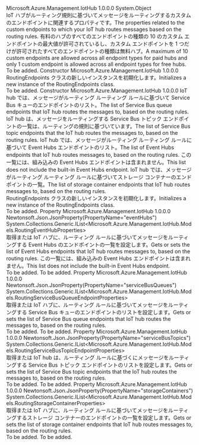 <Type Name="RoutingEndpoints" FullName="Microsoft.Azure.Management.IotHub.Models.RoutingEndpoints">
  <TypeSignature Language="C#" Value="public class RoutingEndpoints" />
  <TypeSignature Language="ILAsm" Value=".class public auto ansi beforefieldinit RoutingEndpoints extends System.Object" />
  <TypeSignature Language="DocId" Value="T:Microsoft.Azure.Management.IotHub.Models.RoutingEndpoints" />
  <TypeSignature Language="VB.NET" Value="Public Class RoutingEndpoints" />
  <TypeSignature Language="F#" Value="type RoutingEndpoints = class" />
  <AssemblyInfo>
    <AssemblyName>Microsoft.Azure.Management.IotHub</AssemblyName>
    <AssemblyVersion>1.0.0.0</AssemblyVersion>
  </AssemblyInfo>
  <Base>
    <BaseTypeName>System.Object</BaseTypeName>
  </Base>
  <Interfaces />
  <Docs>
    <summary>
            <span data-ttu-id="394ab-101">IoT ハブがルーティング規則に基づいてメッセージをルーティングするカスタムのエンドポイントに関連するプロパティです。</span><span class="sxs-lookup"><span data-stu-id="394ab-101">The properties related to the custom endpoints to which your IoT hub routes messages based on the routing rules.</span></span> <span data-ttu-id="394ab-102">有料のハブのすべてのエンドポイントの種類の 10 のカスタム エンドポイントの最大値が許可されているし、カスタム エンドポイントを 1 つだけが許可されたすべてのエンドポイントの種類は無料ハブ。</span><span class="sxs-lookup"><span data-stu-id="394ab-102">A maximum of 10 custom endpoints are allowed across all endpoint types for paid hubs and only 1 custom endpoint is allowed across all endpoint types for free hubs.</span></span>
            </summary>
    <remarks>To be added.</remarks>
  </Docs>
  <Members>
    <Member MemberName=".ctor">
      <MemberSignature Language="C#" Value="public RoutingEndpoints ();" />
      <MemberSignature Language="ILAsm" Value=".method public hidebysig specialname rtspecialname instance void .ctor() cil managed" />
      <MemberSignature Language="DocId" Value="M:Microsoft.Azure.Management.IotHub.Models.RoutingEndpoints.#ctor" />
      <MemberSignature Language="VB.NET" Value="Public Sub New ()" />
      <MemberType>Constructor</MemberType>
      <AssemblyInfo>
        <AssemblyName>Microsoft.Azure.Management.IotHub</AssemblyName>
        <AssemblyVersion>1.0.0.0</AssemblyVersion>
      </AssemblyInfo>
      <Parameters />
      <Docs>
        <summary>
            <span data-ttu-id="394ab-103">RoutingEndpoints クラスの新しいインスタンスを初期化します。</span><span class="sxs-lookup"><span data-stu-id="394ab-103">Initializes a new instance of the RoutingEndpoints class.</span></span>
            </summary>
        <remarks>To be added.</remarks>
      </Docs>
    </Member>
    <Member MemberName=".ctor">
      <MemberSignature Language="C#" Value="public RoutingEndpoints (System.Collections.Generic.IList&lt;Microsoft.Azure.Management.IotHub.Models.RoutingServiceBusQueueEndpointProperties&gt; serviceBusQueues = null, System.Collections.Generic.IList&lt;Microsoft.Azure.Management.IotHub.Models.RoutingServiceBusTopicEndpointProperties&gt; serviceBusTopics = null, System.Collections.Generic.IList&lt;Microsoft.Azure.Management.IotHub.Models.RoutingEventHubProperties&gt; eventHubs = null, System.Collections.Generic.IList&lt;Microsoft.Azure.Management.IotHub.Models.RoutingStorageContainerProperties&gt; storageContainers = null);" />
      <MemberSignature Language="ILAsm" Value=".method public hidebysig specialname rtspecialname instance void .ctor(class System.Collections.Generic.IList`1&lt;class Microsoft.Azure.Management.IotHub.Models.RoutingServiceBusQueueEndpointProperties&gt; serviceBusQueues, class System.Collections.Generic.IList`1&lt;class Microsoft.Azure.Management.IotHub.Models.RoutingServiceBusTopicEndpointProperties&gt; serviceBusTopics, class System.Collections.Generic.IList`1&lt;class Microsoft.Azure.Management.IotHub.Models.RoutingEventHubProperties&gt; eventHubs, class System.Collections.Generic.IList`1&lt;class Microsoft.Azure.Management.IotHub.Models.RoutingStorageContainerProperties&gt; storageContainers) cil managed" />
      <MemberSignature Language="DocId" Value="M:Microsoft.Azure.Management.IotHub.Models.RoutingEndpoints.#ctor(System.Collections.Generic.IList{Microsoft.Azure.Management.IotHub.Models.RoutingServiceBusQueueEndpointProperties},System.Collections.Generic.IList{Microsoft.Azure.Management.IotHub.Models.RoutingServiceBusTopicEndpointProperties},System.Collections.Generic.IList{Microsoft.Azure.Management.IotHub.Models.RoutingEventHubProperties},System.Collections.Generic.IList{Microsoft.Azure.Management.IotHub.Models.RoutingStorageContainerProperties})" />
      <MemberSignature Language="VB.NET" Value="Public Sub New (Optional serviceBusQueues As IList(Of RoutingServiceBusQueueEndpointProperties) = null, Optional serviceBusTopics As IList(Of RoutingServiceBusTopicEndpointProperties) = null, Optional eventHubs As IList(Of RoutingEventHubProperties) = null, Optional storageContainers As IList(Of RoutingStorageContainerProperties) = null)" />
      <MemberSignature Language="F#" Value="new Microsoft.Azure.Management.IotHub.Models.RoutingEndpoints : System.Collections.Generic.IList&lt;Microsoft.Azure.Management.IotHub.Models.RoutingServiceBusQueueEndpointProperties&gt; * System.Collections.Generic.IList&lt;Microsoft.Azure.Management.IotHub.Models.RoutingServiceBusTopicEndpointProperties&gt; * System.Collections.Generic.IList&lt;Microsoft.Azure.Management.IotHub.Models.RoutingEventHubProperties&gt; * System.Collections.Generic.IList&lt;Microsoft.Azure.Management.IotHub.Models.RoutingStorageContainerProperties&gt; -&gt; Microsoft.Azure.Management.IotHub.Models.RoutingEndpoints" Usage="new Microsoft.Azure.Management.IotHub.Models.RoutingEndpoints (serviceBusQueues, serviceBusTopics, eventHubs, storageContainers)" />
      <MemberType>Constructor</MemberType>
      <AssemblyInfo>
        <AssemblyName>Microsoft.Azure.Management.IotHub</AssemblyName>
        <AssemblyVersion>1.0.0.0</AssemblyVersion>
      </AssemblyInfo>
      <Parameters>
        <Parameter Name="serviceBusQueues" Type="System.Collections.Generic.IList&lt;Microsoft.Azure.Management.IotHub.Models.RoutingServiceBusQueueEndpointProperties&gt;" />
        <Parameter Name="serviceBusTopics" Type="System.Collections.Generic.IList&lt;Microsoft.Azure.Management.IotHub.Models.RoutingServiceBusTopicEndpointProperties&gt;" />
        <Parameter Name="eventHubs" Type="System.Collections.Generic.IList&lt;Microsoft.Azure.Management.IotHub.Models.RoutingEventHubProperties&gt;" />
        <Parameter Name="storageContainers" Type="System.Collections.Generic.IList&lt;Microsoft.Azure.Management.IotHub.Models.RoutingStorageContainerProperties&gt;" />
      </Parameters>
      <Docs>
        <param name="serviceBusQueues"><span data-ttu-id="394ab-104">IoT hub では、メッセージがルーティング ルーティング ルールに基づいて Service Bus キューのエンドポイントのリスト。</span><span class="sxs-lookup"><span data-stu-id="394ab-104">The list of Service Bus queue endpoints that IoT hub routes the messages to, based on the routing rules.</span></span></param>
        <param name="serviceBusTopics"><span data-ttu-id="394ab-105">IoT hub は、メッセージをルーティングする Service Bus トピック エンドポイントの一覧は、ルーティングの規則に基づいています。</span><span class="sxs-lookup"><span data-stu-id="394ab-105">The list of Service Bus topic endpoints that the IoT hub routes the messages to, based on the routing rules.</span></span></param>
        <param name="eventHubs"><span data-ttu-id="394ab-106">IoT hub では、メッセージがルーティング ルーティング ルールに基づいて Event Hubs エンドポイントのリスト。</span><span class="sxs-lookup"><span data-stu-id="394ab-106">The list of Event Hubs endpoints that IoT hub routes messages to, based on the routing rules.</span></span> <span data-ttu-id="394ab-107">この一覧には、組み込みの Event Hubs エンドポイントは含まれません。</span><span class="sxs-lookup"><span data-stu-id="394ab-107">This list does not include the built-in Event Hubs endpoint.</span></span></param>
        <param name="storageContainers"><span data-ttu-id="394ab-108">IoT hub では、メッセージがルーティング ルーティング ルールに基づいてストレージ コンテナーのエンドポイントの一覧。</span><span class="sxs-lookup"><span data-stu-id="394ab-108">The list of storage container endpoints that IoT hub routes messages to, based on the routing rules.</span></span></param>
        <summary>
            <span data-ttu-id="394ab-109">RoutingEndpoints クラスの新しいインスタンスを初期化します。</span><span class="sxs-lookup"><span data-stu-id="394ab-109">Initializes a new instance of the RoutingEndpoints class.</span></span>
            </summary>
        <remarks>To be added.</remarks>
      </Docs>
    </Member>
    <Member MemberName="EventHubs">
      <MemberSignature Language="C#" Value="public System.Collections.Generic.IList&lt;Microsoft.Azure.Management.IotHub.Models.RoutingEventHubProperties&gt; EventHubs { get; set; }" />
      <MemberSignature Language="ILAsm" Value=".property instance class System.Collections.Generic.IList`1&lt;class Microsoft.Azure.Management.IotHub.Models.RoutingEventHubProperties&gt; EventHubs" />
      <MemberSignature Language="DocId" Value="P:Microsoft.Azure.Management.IotHub.Models.RoutingEndpoints.EventHubs" />
      <MemberSignature Language="VB.NET" Value="Public Property EventHubs As IList(Of RoutingEventHubProperties)" />
      <MemberSignature Language="F#" Value="member this.EventHubs : System.Collections.Generic.IList&lt;Microsoft.Azure.Management.IotHub.Models.RoutingEventHubProperties&gt; with get, set" Usage="Microsoft.Azure.Management.IotHub.Models.RoutingEndpoints.EventHubs" />
      <MemberType>Property</MemberType>
      <AssemblyInfo>
        <AssemblyName>Microsoft.Azure.Management.IotHub</AssemblyName>
        <AssemblyVersion>1.0.0.0</AssemblyVersion>
      </AssemblyInfo>
      <Attributes>
        <Attribute>
          <AttributeName>Newtonsoft.Json.JsonProperty(PropertyName="eventHubs")</AttributeName>
        </Attribute>
      </Attributes>
      <ReturnValue>
        <ReturnType>System.Collections.Generic.IList&lt;Microsoft.Azure.Management.IotHub.Models.RoutingEventHubProperties&gt;</ReturnType>
      </ReturnValue>
      <Docs>
        <summary>
            <span data-ttu-id="394ab-110">取得または IoT ハブに、ルーティング ルールに基づいてメッセージをルーティングする Event Hubs のエンドポイントの一覧を設定します。</span><span class="sxs-lookup"><span data-stu-id="394ab-110">Gets or sets the list of Event Hubs endpoints that IoT hub routes messages to, based on the routing rules.</span></span> <span data-ttu-id="394ab-111">この一覧には、組み込みの Event Hubs エンドポイントは含まれません。</span><span class="sxs-lookup"><span data-stu-id="394ab-111">This list does not include the built-in Event Hubs endpoint.</span></span>
            </summary>
        <value>To be added.</value>
        <remarks>To be added.</remarks>
      </Docs>
    </Member>
    <Member MemberName="ServiceBusQueues">
      <MemberSignature Language="C#" Value="public System.Collections.Generic.IList&lt;Microsoft.Azure.Management.IotHub.Models.RoutingServiceBusQueueEndpointProperties&gt; ServiceBusQueues { get; set; }" />
      <MemberSignature Language="ILAsm" Value=".property instance class System.Collections.Generic.IList`1&lt;class Microsoft.Azure.Management.IotHub.Models.RoutingServiceBusQueueEndpointProperties&gt; ServiceBusQueues" />
      <MemberSignature Language="DocId" Value="P:Microsoft.Azure.Management.IotHub.Models.RoutingEndpoints.ServiceBusQueues" />
      <MemberSignature Language="VB.NET" Value="Public Property ServiceBusQueues As IList(Of RoutingServiceBusQueueEndpointProperties)" />
      <MemberSignature Language="F#" Value="member this.ServiceBusQueues : System.Collections.Generic.IList&lt;Microsoft.Azure.Management.IotHub.Models.RoutingServiceBusQueueEndpointProperties&gt; with get, set" Usage="Microsoft.Azure.Management.IotHub.Models.RoutingEndpoints.ServiceBusQueues" />
      <MemberType>Property</MemberType>
      <AssemblyInfo>
        <AssemblyName>Microsoft.Azure.Management.IotHub</AssemblyName>
        <AssemblyVersion>1.0.0.0</AssemblyVersion>
      </AssemblyInfo>
      <Attributes>
        <Attribute>
          <AttributeName>Newtonsoft.Json.JsonProperty(PropertyName="serviceBusQueues")</AttributeName>
        </Attribute>
      </Attributes>
      <ReturnValue>
        <ReturnType>System.Collections.Generic.IList&lt;Microsoft.Azure.Management.IotHub.Models.RoutingServiceBusQueueEndpointProperties&gt;</ReturnType>
      </ReturnValue>
      <Docs>
        <summary>
            <span data-ttu-id="394ab-112">取得または IoT ハブに、ルーティング ルールに基づいてメッセージをルーティングする Service Bus キューのエンドポイントのリストを設定します。</span><span class="sxs-lookup"><span data-stu-id="394ab-112">Gets or sets the list of Service Bus queue endpoints that IoT hub routes the messages to, based on the routing rules.</span></span>
            </summary>
        <value>To be added.</value>
        <remarks>To be added.</remarks>
      </Docs>
    </Member>
    <Member MemberName="ServiceBusTopics">
      <MemberSignature Language="C#" Value="public System.Collections.Generic.IList&lt;Microsoft.Azure.Management.IotHub.Models.RoutingServiceBusTopicEndpointProperties&gt; ServiceBusTopics { get; set; }" />
      <MemberSignature Language="ILAsm" Value=".property instance class System.Collections.Generic.IList`1&lt;class Microsoft.Azure.Management.IotHub.Models.RoutingServiceBusTopicEndpointProperties&gt; ServiceBusTopics" />
      <MemberSignature Language="DocId" Value="P:Microsoft.Azure.Management.IotHub.Models.RoutingEndpoints.ServiceBusTopics" />
      <MemberSignature Language="VB.NET" Value="Public Property ServiceBusTopics As IList(Of RoutingServiceBusTopicEndpointProperties)" />
      <MemberSignature Language="F#" Value="member this.ServiceBusTopics : System.Collections.Generic.IList&lt;Microsoft.Azure.Management.IotHub.Models.RoutingServiceBusTopicEndpointProperties&gt; with get, set" Usage="Microsoft.Azure.Management.IotHub.Models.RoutingEndpoints.ServiceBusTopics" />
      <MemberType>Property</MemberType>
      <AssemblyInfo>
        <AssemblyName>Microsoft.Azure.Management.IotHub</AssemblyName>
        <AssemblyVersion>1.0.0.0</AssemblyVersion>
      </AssemblyInfo>
      <Attributes>
        <Attribute>
          <AttributeName>Newtonsoft.Json.JsonProperty(PropertyName="serviceBusTopics")</AttributeName>
        </Attribute>
      </Attributes>
      <ReturnValue>
        <ReturnType>System.Collections.Generic.IList&lt;Microsoft.Azure.Management.IotHub.Models.RoutingServiceBusTopicEndpointProperties&gt;</ReturnType>
      </ReturnValue>
      <Docs>
        <summary>
            <span data-ttu-id="394ab-113">取得または IoT hub は、ルーティング ルールに基づくにメッセージをルーティングする Service Bus トピック エンドポイントのリストを設定します。</span><span class="sxs-lookup"><span data-stu-id="394ab-113">Gets or sets the list of Service Bus topic endpoints that the IoT hub routes the messages to, based on the routing rules.</span></span>
            </summary>
        <value>To be added.</value>
        <remarks>To be added.</remarks>
      </Docs>
    </Member>
    <Member MemberName="StorageContainers">
      <MemberSignature Language="C#" Value="public System.Collections.Generic.IList&lt;Microsoft.Azure.Management.IotHub.Models.RoutingStorageContainerProperties&gt; StorageContainers { get; set; }" />
      <MemberSignature Language="ILAsm" Value=".property instance class System.Collections.Generic.IList`1&lt;class Microsoft.Azure.Management.IotHub.Models.RoutingStorageContainerProperties&gt; StorageContainers" />
      <MemberSignature Language="DocId" Value="P:Microsoft.Azure.Management.IotHub.Models.RoutingEndpoints.StorageContainers" />
      <MemberSignature Language="VB.NET" Value="Public Property StorageContainers As IList(Of RoutingStorageContainerProperties)" />
      <MemberSignature Language="F#" Value="member this.StorageContainers : System.Collections.Generic.IList&lt;Microsoft.Azure.Management.IotHub.Models.RoutingStorageContainerProperties&gt; with get, set" Usage="Microsoft.Azure.Management.IotHub.Models.RoutingEndpoints.StorageContainers" />
      <MemberType>Property</MemberType>
      <AssemblyInfo>
        <AssemblyName>Microsoft.Azure.Management.IotHub</AssemblyName>
        <AssemblyVersion>1.0.0.0</AssemblyVersion>
      </AssemblyInfo>
      <Attributes>
        <Attribute>
          <AttributeName>Newtonsoft.Json.JsonProperty(PropertyName="storageContainers")</AttributeName>
        </Attribute>
      </Attributes>
      <ReturnValue>
        <ReturnType>System.Collections.Generic.IList&lt;Microsoft.Azure.Management.IotHub.Models.RoutingStorageContainerProperties&gt;</ReturnType>
      </ReturnValue>
      <Docs>
        <summary>
            <span data-ttu-id="394ab-114">取得または IoT ハブに、ルーティング ルールに基づいてメッセージをルーティングするストレージ コンテナーのエンドポイントの一覧を設定します。</span><span class="sxs-lookup"><span data-stu-id="394ab-114">Gets or sets the list of storage container endpoints that IoT hub routes messages to, based on the routing rules.</span></span>
            </summary>
        <value>To be added.</value>
        <remarks>To be added.</remarks>
      </Docs>
    </Member>
  </Members>
</Type>